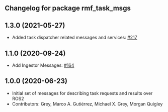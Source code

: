 ## Changelog for package rmf_task_msgs

1.3.0 (2021-05-27)
------------------
* Added task dispatcher related messages and services: [#217](https://github.com/osrf/rmf_core/pull/217)

1.1.0 (2020-09-24)
------------------
* Add Ingestor Messages: [#164](https://github.com/osrf/rmf_core/issues/164)

1.0.0 (2020-06-23)
------------------
* Initial set of messages for describing task requests and results over ROS2
* Contributors: Grey, Marco A. Gutiérrez, Michael X. Grey, Morgan Quigley
